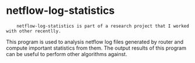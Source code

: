 netflow-log-statistics
======================
        netflow-log-statistics is part of a research project that I worked with other recentlly.
This program is used to analysis netflow log files generated by router and compute important
statistics from them. The output results of this program can be useful to perform other 
algorithms against.
